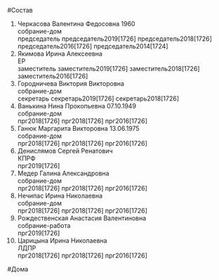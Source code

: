 #Состав  
1. Черкасова Валентина Федосовна 1960  
    собрание-дом  
    председатель председатель2019[1726] председатель2018[1726] председатель2016[1726] председатель2014[1724]  
2. Якимова Ирина Алексеевна  
    ЕР  
    заместитель заместитель2019[1726] заместитель2018[1726] заместитель2016[1726]  
3. Городничева Виктория Викторовна  
    собрание-дом  
    секретарь секретарь2019[1726] секретарь2018[1726]  
4. Ванькина Нина Прокопьевна 07.10.1949  
    собрание-дом  
    прг2018[1726] прг2018[1726] прг2016[1726]  
5. Ганюк Маргарита Викторовна 13.06.1975  
    собрание-дом  
    прг2018[1726] прг2018[1726] прг2016[1726]  
6. Денислямов Сергей Ренатович  
    КПРФ  
    прг2019[1726]  
7. Медер Галина Александровна  
    собрание-дом  
    прг2018[1726] прг2018[1726] прг2016[1726]  
8. Нечипас Ирина Николаевна  
    собрание-дом  
    прг2018[1726] прг2018[1726] прг2016[1726]  
9. Рождественская Анастасия Валентиновна  
    собрание-работа  
    прг2019[1726]  
10. Царицына Ирина Николаевна  
    ЛДПР  
    прг2018[1726] прг2018[1726] прг2016[1726]  

#Дома  
